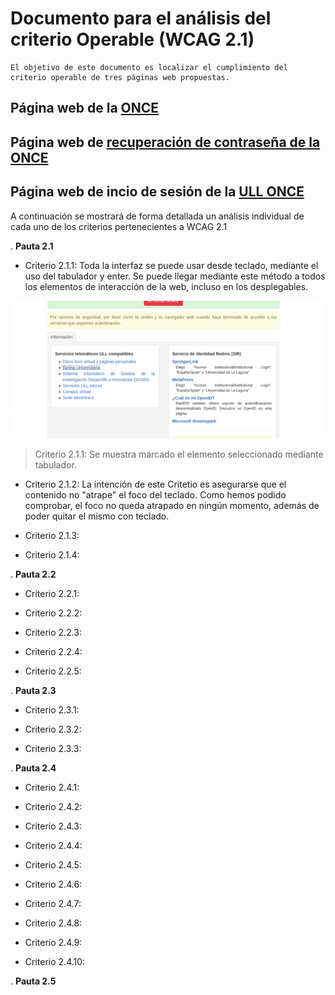 # Documento para el análisis del criterio Operable  (WCAG 2.1)
    El objetivo de este documento es localizar el cumplimiento del 
    criterio operable de tres páginas web propuestas.


## Página web de la [ONCE](https://www.once.es/)


## Página web de [recuperación de contraseña de la ONCE](https://www.juegosonce.es/recordar-password)


## Página web de incio de sesión de la [ULL ONCE](https://login.ull.es/cas-1/login)

A continuación se mostrará de forma detallada un análisis individual de cada uno de los criterios pertenecientes a WCAG 2.1

. **Pauta 2.1**

- Criterio 2.1.1: Toda la interfaz se puede usar desde teclado, mediante el uso del tabulador y enter. Se puede llegar mediante este método a todos los elementos de interacción de la web, incluso en los desplegables.

![Criterio 2.1.1](/media/img/CriterioULL2.1.1.png "Se muestra marcada el elemento seleccionado mediante tabulador")
> Criterio 2.1.1: Se muestra marcado el elemento seleccionado mediante tabulador.

- Criterio 2.1.2: La intención de este Critetio es asegurarse que el contenido no "atrape" el foco del teclado. Como hemos podido comprobar, el foco no queda atrapado en ningún momento, además de poder quitar el mismo con teclado.

- Criterio 2.1.3: 

- Criterio 2.1.4: 

. **Pauta 2.2**

- Criterio 2.2.1: 

- Criterio 2.2.2: 

- Criterio 2.2.3:

- Criterio 2.2.4: 

- Criterio 2.2.5: 

. **Pauta 2.3**

- Criterio 2.3.1: 

- Criterio 2.3.2:

- Criterio 2.3.3: 

. **Pauta 2.4**

- Criterio 2.4.1:

- Criterio 2.4.2:

- Criterio 2.4.3: 

- Criterio 2.4.4:

- Criterio 2.4.5:

- Criterio 2.4.6:

- Criterio 2.4.7: 

- Criterio 2.4.8:

- Criterio 2.4.9:

- Criterio 2.4.10:

. **Pauta 2.5**